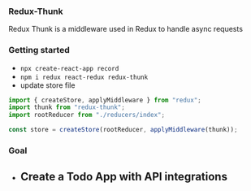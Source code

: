 ### Redux-Thunk

Redux Thunk is a middleware used in Redux to handle async requests

### Getting started

- `npx create-react-app record`
- `npm i redux react-redux redux-thunk`
- update store file

```js
import { createStore, applyMiddleware } from "redux";
import thunk from "redux-thunk";
import rootReducer from "./reducers/index";

const store = createStore(rootReducer, applyMiddleware(thunk));
```

### Goal

- ## Create a Todo App with API integrations
